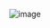 ![image](https://github.com/parulhardaha/todo-list/assets/114014173/c5fb46c7-3f5b-43c7-8f89-5bb7963e924b)
